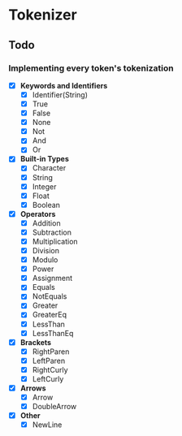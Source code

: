 # Tokenizer

## Todo

### Implementing every token's tokenization

- [x] **Keywords and Identifiers**
    - [x] Identifier(String)
    - [x] True
    - [x] False
    - [x] None
    - [x] Not
    - [x] And
    - [x] Or

- [x] **Built-in Types**
    - [x] Character
    - [x] String
    - [x] Integer
    - [x] Float
    - [x] Boolean

- [x] **Operators**
    - [x] Addition
    - [x] Subtraction
    - [x] Multiplication
    - [x] Division
    - [x] Modulo
    - [x] Power
    - [x] Assignment
    - [x] Equals
    - [x] NotEquals
    - [x] Greater
    - [x] GreaterEq
    - [x] LessThan
    - [x] LessThanEq

- [x] **Brackets**
    - [x] RightParen
    - [x] LeftParen
    - [x] RightCurly
    - [x] LeftCurly

- [x] **Arrows**
    - [x] Arrow
    - [x] DoubleArrow

- [x] **Other**
    - [x] NewLine